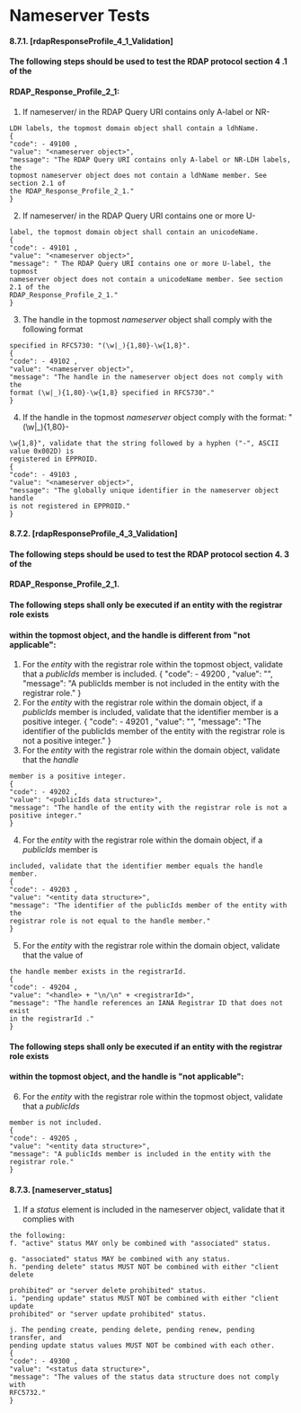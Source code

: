 # Nameserver Tests


#### 8.7.1. [rdapResponseProfile_4_1_Validation]

#### The following steps should be used to test the RDAP protocol section 4 .1 of the

#### RDAP_Response_Profile_2_1:

1. If nameserver/<nameserver name> in the RDAP Query URI contains only A-label or NR-

```
LDH labels, the topmost domain object shall contain a ldhName.
{
"code": - 49100 ,
"value": "<nameserver object>",
"message": "The RDAP Query URI contains only A-label or NR-LDH labels, the
topmost nameserver object does not contain a ldhName member. See section 2.1 of
the RDAP_Response_Profile_2_1."
}
```
2. If nameserver/<nameserver name> in the RDAP Query URI contains one or more U-

```
label, the topmost domain object shall contain an unicodeName.
{
"code": - 49101 ,
"value": "<nameserver object>",
"message": " The RDAP Query URI contains one or more U-label, the topmost
nameserver object does not contain a unicodeName member. See section 2.1 of the
RDAP_Response_Profile_2_1."
}
```
3. The handle in the topmost _nameserver_ object shall comply with the following format

```
specified in RFC5730: "(\w|_){1,80}-\w{1,8}".
{
"code": - 49102 ,
"value": "<nameserver object>",
"message": "The handle in the nameserver object does not comply with the
format (\w|_){1,80}-\w{1,8} specified in RFC5730"."
}
```
4. If the handle in the topmost _nameserver_ object comply with the format: "(\w|_){1,80}-

```
\w{1,8}", validate that the string followed by a hyphen ("-", ASCII value 0x002D) is
registered in EPPROID.
{
"code": - 49103 ,
"value": "<nameserver object>",
"message": "The globally unique identifier in the nameserver object handle
is not registered in EPPROID."
}
```

#### 8.7.2. [rdapResponseProfile_4_3_Validation]

#### The following steps should be used to test the RDAP protocol section 4. 3 of the

#### RDAP_Response_Profile_2_1.

#### The following steps shall only be executed if an entity with the registrar role exists

#### within the topmost object, and the handle is different from "not applicable":

1. For the _entity_ with the registrar role within the topmost object, validate that a _publicIds_
    member is included.
    {
    "code": - 49200 ,
    "value": "<entity data structure>",
    "message": "A publicIds member is not included in the entity with the
    registrar role."
    }
2. For the _entity_ with the registrar role within the domain object, if a _publicIds_ member is
    included, validate that the identifier member is a positive integer.
    {
    "code": - 49201 ,
    "value": "<publicIds data structure>",
    "message": "The identifier of the publicIds member of the entity with the
    registrar role is not a positive integer."
    }
3. For the _entity_ with the registrar role within the domain object, validate that the _handle_

```
member is a positive integer.
{
"code": - 49202 ,
"value": "<publicIds data structure>",
"message": "The handle of the entity with the registrar role is not a
positive integer."
}
```
4. For the _entity_ with the registrar role within the domain object, if a _publicIds_ member is

```
included, validate that the identifier member equals the handle member.
{
"code": - 49203 ,
"value": "<entity data structure>",
"message": "The identifier of the publicIds member of the entity with the
registrar role is not equal to the handle member."
}
```
5. For the _entity_ with the registrar role within the domain object, validate that the value of

```
the handle member exists in the registrarId.
{
"code": - 49204 ,
"value": "<handle> + "\n/\n" + <registrarId>",
"message": "The handle references an IANA Registrar ID that does not exist
in the registrarId ."
}
```

#### The following steps shall only be executed if an entity with the registrar role exists

#### within the topmost object, and the handle is "not applicable":

6. For the _entity_ with the registrar role within the topmost object, validate that a _publicIds_

```
member is not included.
{
"code": - 49205 ,
"value": "<entity data structure>",
"message": "A publicIds member is included in the entity with the
registrar role."
}
```
#### 8.7.3. [nameserver_status]

1. If a _status_ element is included in the nameserver object, validate that it complies with

```
the following:
f. "active" status MAY only be combined with "associated" status.
```
```
g. "associated" status MAY be combined with any status.
h. "pending delete" status MUST NOT be combined with either "client delete
```
```
prohibited" or "server delete prohibited" status.
i. "pending update" status MUST NOT be combined with either "client update
prohibited" or "server update prohibited" status.
```
```
j. The pending create, pending delete, pending renew, pending transfer, and
pending update status values MUST NOT be combined with each other.
{
"code": - 49300 ,
"value": "<status data structure>",
"message": "The values of the status data structure does not comply with
RFC5732."
}
```

